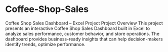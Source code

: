 # Coffee-Shop-Sales
 Coffee Shop Sales Dashboard – Excel Project   Project Overview  This project presents an interactive Coffee Shop Sales Dashboard built in Excel to analyze sales performance, customer behavior, and store operations. The dashboard provides business-ready insights that can help decision-makers identify trends, optimize performance.
